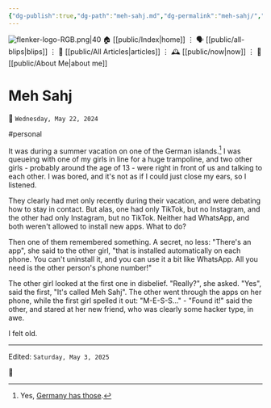 ```yaml
---
{"dg-publish":true,"dg-path":"meh-sahj.md","dg-permalink":"meh-sahj/","permalink":"/meh-sahj/","title":"Meh Sahj","created":"2024-05-22T06:19:52","updated":"2025-05-03T12:51:46"}
---
```



<div class="transclusion internal-embed is-loaded"><div class="markdown-embed">




![flenker-logo-RGB.png|40](/img/user/attachments/flenker-logo-RGB.png)
🏠 [[public/Index\|home]]  ⋮ 🗣️ [[public/all-blips\|blips]] ⋮  📝 [[public/All Articles\|articles]]  ⋮ 🕰️ [[public/now\|now]] ⋮ 🪪 [[public/About Me\|about me]]


</div></div>


# Meh Sahj
<p><span>📆 <code>Wednesday, May 22, 2024</code></span></p>
#personal

It was during a summer vacation on one of the German islands.[^1] I was queueing with one of my girls in line for a huge trampoline, and two other girls - probably around the age of 13 - were right in front of us and talking to each other. I was bored, and it's not as if I could just close my ears, so I listened.

They clearly had met only recently during their vacation, and were debating how to stay in contact. But alas, one had only TikTok, but no Instagram, and the other had only Instagram, but no TikTok. Neither had WhatsApp, and both weren't allowed to install new apps. What to do?

Then one of them remembered something. A secret, no less: "There's an app", she said to the other girl, "that is installed automatically on each phone. You can't uninstall it, and you can use it a bit like WhatsApp. All you need is the other person's phone number!"

The other girl looked at the first one in disbelief. "Really?", she asked. "Yes", said the first, "It's called Meh Sahj". The other went through the apps on her phone, while the first girl spelled it out: "M-E-S-S..." - "Found it!" said the other, and stared at her new friend, who was clearly some hacker type, in awe.

I felt old.

[^1]: Yes, [Germany has those](https://en.wikipedia.org/wiki/List_of_islands_of_Germany).

- - -
<p><span>Edited: <code>Saturday, May 3, 2025</code></span></p>
👾
